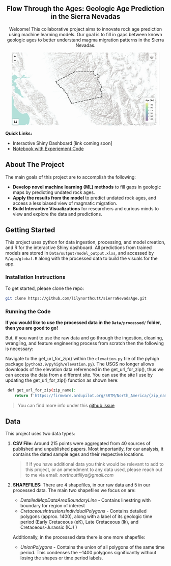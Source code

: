 <!-- PROJECT LOGO AND INTRO SECTION -->
<br />
<div align="center">
  <h2 align="center">Flow Through the Ages: Geologic Age Prediction in the Sierra Nevadas</h2>

  <p align="center">
    Welcome! This collaborative project aims to innovate rock age prediction using machine learning models. 
    Our goal is to fill in gaps between known geologic ages to better understand magma migration patterns 
    in the Sierra Nevadas.
</p>
  
<p align="center">
    <img src="img/geo-animation.gif" alt="animated" />
</p>

</div>

__Quick Links:__
* Interactive Shiny Dashboard [link coming soon]
* [Notebook with Experiement Code](main_experiment.ipynb)

<!-- About The Project -->
## About The Project 
The main goals of this project are to accomplish the following:
*  __Develop novel machine learning (ML) methods__ to fill gaps in geologic 
maps by predicting undated rock ages.
* __Apply the results from the model__ to predict undated rock ages, and access a less biased view of 
magmatic migration.
*  __Build Interactive Visualizations__ for researchers and curious minds to view and explore the data and predictions.


<!-- Getting Started -->
## Getting Started
This project uses python for data ingestion, processing, and model creation, and R for the interactive Shiny dashboard.
All predictions from trained models are stored in `Data/output/model_output.xlxs`, and accessed by  
`R/app/global.R` along with the processed data to build the visuals for the app.


<!-- Installation Instructions -->
### Installation Instructions
To get started, please clone the repo:
```bash
git clone https://github.com/lilynorthcutt/sierraNevadaAge.git
```


<!-- Running the Code -->
### Running the Code
__If you would like to use the processed data in the `Data/processed/` folder, then you are
good to go!__ 

But, if you want to use the raw data and go through the ingestion, cleaning, wrangling, and feature engineering process
from scratch then the following is necessary:

Navigate to the get_url_for_zip() within the `elevation.py` file of the pyhigh package (`python3.9/pyhigh/elevation.py`). 
The USGS no longer allows downloads of the elevation data referenced in the get_url_for_zip(), thus we can access the data from 
a different site. You can use the site I use by updating the get_url_for_zip() function as shown here:

```bash
 def get_url_for_zip(zip_name):
    return f'https://firmware.ardupilot.org/SRTM/North_America/{zip_name}'
```
> You can find more info under this [github issue](https://github.com/sgherbst/pyhigh/issues/1)


<!-- Data -->
## Data
This project uses two data types:

1. __CSV File:__ Around 215 points were aggregated from 40 sources of published and unpublished papers. Most importantly,
for our analysis, it contains the dated sample ages and their respective locations.
    > :bangbang: If you have additional data you think would be relevant to add to this project, or an amendment to any data used,
please reach out to me via email: _northcuttlilya@gmail.com_

2. __SHAPEFILES:__ There are 4 shapefiles, in our raw data and 5 in our processed data. The main two shapefiles we focus on are:
    
   * *DetailedMapDataAreaBoundaryLine* - Contains linestring with boundary for region of interest
   *  *CretaceousIntrusionsIndividualPolygons* - Contains detailed polygons (approx. 1400), along with a label of its geologic time period
      (Early Cretaceous (eK), Late Cretaceous (lk), and Cretaceous-Jurassic (KJ) )

   Additionally, in the processed data there is one more shapefile:
   
   * _UnionPolygons_ - Contains the union of all polygons of the same time period. This condenses the ~1400 polygons significantly
   without losing the shapes or time period labels.
